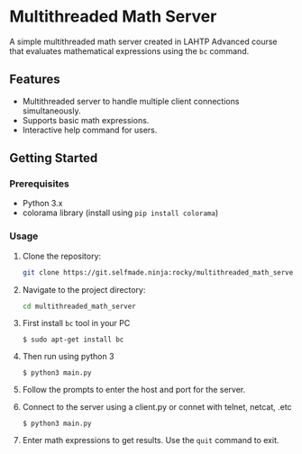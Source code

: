 # Multithreaded Math Server

A simple multithreaded math server created in LAHTP Advanced course that evaluates mathematical expressions using the `bc` command.

## Features

- Multithreaded server to handle multiple client connections simultaneously.
- Supports basic math expressions.
- Interactive help command for users.

## Getting Started

### Prerequisites

- Python 3.x
- colorama library (install using `pip install colorama`)

### Usage

1. Clone the repository:

   ```bash
   git clone https://git.selfmade.ninja:rocky/multithreaded_math_server.git
   ```

2. Navigate to the project directory:

   ```bash
   cd multithreaded_math_server
   ```
3. First install `bc` tool in your PC

    ```
    $ sudo apt-get install bc
    ```

4. Then run using python 3

    ```
    $ python3 main.py
    ```

5. Follow the prompts to enter the host and port for the server.

6. Connect to the server using a client.py or connet with telnet, netcat, .etc

    ```
    $ python3 main.py
    ```

7. Enter math expressions to get results. Use the `quit` command to exit.

